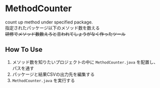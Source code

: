 # MethodCounter

count up method under specified package.  
指定されたパッケージ以下のメソッド数を数える  
~~研修でメソッド数数えろと言われてしょうがなく作ったツール~~

## How To Use
1. メソッド数を知りたいプロジェクトの中に `MethodCounter.java` を配置し、パスを通す
2. パッケージと結果CSVの出力先を編集する
3. `MethodCounter.java` を実行する
